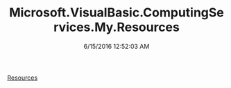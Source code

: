 ﻿---
title: Microsoft.VisualBasic.ComputingServices.My.Resources
date: 6/15/2016 12:52:03 AM
---

[Resources](T-Microsoft.VisualBasic.ComputingServices.My.Resources.Resources.html)
